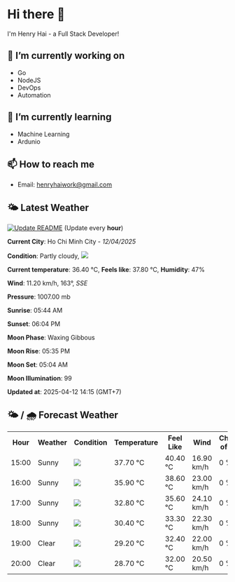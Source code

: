 # Hi there 👋

I'm Henry Hai - a Full Stack Developer!

## 🔭 I’m currently working on

- Go
- NodeJS
- DevOps
- Automation

## 🌱 I’m currently learning

- Machine Learning
- Ardunio

## 📫 How to reach me

- Email: <henryhaiwork@gmail.com>

## 🌤️ Latest Weather
[![Update README](https://github.com/henry0hai/henry0hai/actions/workflows/udpateReadme.yml/badge.svg)](https://github.com/henry0hai/henry0hai/actions/workflows/udpateReadme.yml)
(Update every **hour**)
<!-- CURRENT_WEATHER:START -->
**Current City**: Ho Chi Minh City - *12/04/2025*

**Condition**: Partly cloudy, <img src="https://cdn.weatherapi.com/weather/64x64/day/116.png"/>

**Current temperature**: 36.40 °C, **Feels like**: 37.80 °C, **Humidity**: 47%

**Wind**: 11.20 km/h, 163°, *SSE*

**Pressure**: 1007.00 mb

**Sunrise**: 05:44 AM

**Sunset**: 06:04 PM

**Moon Phase**: Waxing Gibbous

**Moon Rise**: 05:35 PM

**Moon Set**: 05:04 AM

**Moon Illumination**: 99

**Updated at**: 2025-04-12 14:15 (GMT+7)<!-- CURRENT_WEATHER:END -->

## 🌤️ / 🌧️ Forecast Weather
<!-- FORECAST_WEATHER:START -->
<table>
		<tr>
			<th>Hour</th>
			<th>Weather</th>
			<th>Condition</th>
			<th>Temperature</th>
			<th>Feel Like</th>
			<th>Wind</th>
			<th>Chance of Rain</th>
		</tr>
				<tr>
					<td>15:00</td>
					<td>Sunny</td>
					<td><img src='https://cdn.weatherapi.com/weather/64x64/day/113.png'/></td>
					<td>37.70 °C</td>
					<td>40.40 °C</td>
					<td>16.90 km/h</td>
					<td>0 %</td>
				</tr>
				<tr>
					<td>16:00</td>
					<td>Sunny</td>
					<td><img src='https://cdn.weatherapi.com/weather/64x64/day/113.png'/></td>
					<td>35.90 °C</td>
					<td>38.60 °C</td>
					<td>23.00 km/h</td>
					<td>0 %</td>
				</tr>
				<tr>
					<td>17:00</td>
					<td>Sunny</td>
					<td><img src='https://cdn.weatherapi.com/weather/64x64/day/113.png'/></td>
					<td>32.80 °C</td>
					<td>35.60 °C</td>
					<td>24.10 km/h</td>
					<td>0 %</td>
				</tr>
				<tr>
					<td>18:00</td>
					<td>Sunny</td>
					<td><img src='https://cdn.weatherapi.com/weather/64x64/day/113.png'/></td>
					<td>30.40 °C</td>
					<td>33.30 °C</td>
					<td>22.30 km/h</td>
					<td>0 %</td>
				</tr>
				<tr>
					<td>19:00</td>
					<td>Clear </td>
					<td><img src='https://cdn.weatherapi.com/weather/64x64/night/113.png'/></td>
					<td>29.20 °C</td>
					<td>32.40 °C</td>
					<td>22.00 km/h</td>
					<td>0 %</td>
				</tr>
				<tr>
					<td>20:00</td>
					<td>Clear </td>
					<td><img src='https://cdn.weatherapi.com/weather/64x64/night/113.png'/></td>
					<td>28.70 °C</td>
					<td>32.00 °C</td>
					<td>20.50 km/h</td>
					<td>0 %</td>
				</tr>
</table>
<!-- FORECAST_WEATHER:END -->
